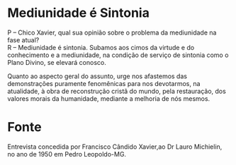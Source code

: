 # Mediunidade é Sintonia
P – Chico Xavier, qual sua opinião sobre o problema da mediunidade na fase atual?  
R – Mediunidade é sintonia. Subamos aos cimos da virtude e do conhecimento e a mediunidade, na condição de serviço de sintonia como o Plano Divino, se elevará conosco.

Quanto ao aspecto geral do assunto, urge nos afastemos das demonstrações puramente fenomênicas para nos devotarmos, na atualidade, à obra de reconstrução cristã do mundo, pela restauração, dos valores morais da humanidade, mediante a melhoria de nós mesmos.

# Fonte
Entrevista concedida por Francisco Cândido Xavier,ao Dr Lauro Michielin, no ano de 1950 em Pedro Leopoldo-MG.

